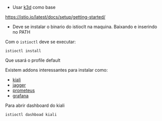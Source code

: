 - Usar [k3d](https://k3d.io/v5.4.9/) como base


https://istio.io/latest/docs/setup/getting-started/

- Deve se instalar o binario do istioclt na maquina. Baixando e inserindo no PATH

Com o `istioctl` deve se executar:

```
istioctl install
```

Que usará o profile default 

Existem addons interessantes para instalar como:

- [kiali](https://istio.io/latest/docs/ops/integrations/kiali/)
- [jagger](https://istio.io/latest/docs/tasks/observability/distributed-tracing/jaeger/)
- [prometeus](https://istio.io/latest/docs/ops/integrations/prometheus/)
- [grafana](https://istio.io/latest/docs/ops/integrations/grafana/)


Para abrir dashboard do kiali
```
istioctl dashboad kiali
```